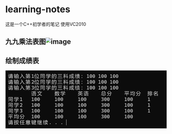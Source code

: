 # learning-notes
这是一个C++初学者的笔记
使用VC2010
## 九九乘法表图![image](https://github.com/Accoining/learning-notes/blob/main/9*9%E8%A1%A8.png)
## 绘制成绩表
![image](https://github.com/Accoining/learning-notes/blob/main/%E6%88%90%E7%BB%A9%E8%A1%A8%E6%A0%BC.png)
